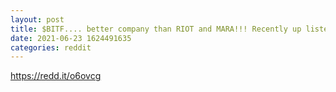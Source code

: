 ```yaml
--- 
layout: post 
title: $BITF.... better company than RIOT and MARA!!! Recently up listed!!🚀🚀🚀 
date: 2021-06-23 1624491635 
categories: reddit 
--- 
```

https://redd.it/o6ovcg